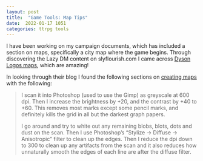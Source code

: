 ```yaml
---
layout: post
title:  "Game Tools: Map Tips"
date:  2022-01-17 1051
categories: ttrpg tools
---                 
```

I have been working on my campaign documents, which has included a section on maps, specifically a city map where the game begins. Through discovering the Lazy DM content on slyflourish.com I came across [Dyson Logos maps](https://dysonlogos.blog/), which are amazing!

In looking through their blog I found the following sections on [creating maps](https://dysonlogos.blog/2014/07/27/on-the-drawing-of-maps/) with the following:

> I scan it into Photoshop (used to use the Gimp) as greyscale at 600 dpi. Then I increase the brightness by +20, and the contrast by +40 to +60. This removes most marks except some pencil marks, and definitely kills the grid in all but the darkest graph papers.
> 
> I go around and try to white out any remaining blobs, blots, dots and dust on the scan. Then I use Photoshop’s “Stylize -&gt; Diffuse -&gt; Anisotropic” filter to clean up the edges. Then I reduce the dpi down to 300 to clean up any artifacts from the scan and it also reduces how unnaturally smooth the edges of each line are after the diffuse filter.